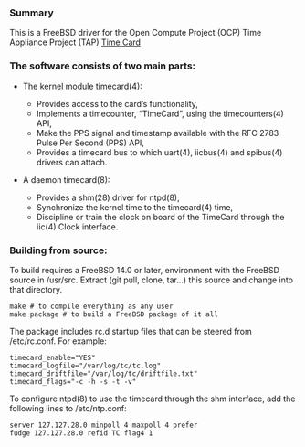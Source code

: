 ### Summary
This is a FreeBSD driver for the Open Compute Project (OCP) Time Appliance Project (TAP)
[Time Card](https://github.com/opencomputeproject/Time-Appliance-Project/tree/master/Time-Card)
 
### The software consists of two main parts:
- The kernel module timecard(4):
  - Provides access to the card’s functionality,
  - Implements a timecounter, “TimeCard”, using the timecounters(4) API,
  - Make the PPS signal and timestamp available with the RFC 2783 Pulse Per Second (PPS) API,
  - Provides a timecard bus to which uart(4), iicbus(4) and spibus(4) drivers can attach.

- A daemon timecard(8):
  - Provides a shm(28) driver for ntpd(8),
  - Synchronize the kernel time to the timecard(4) time,
  - Discipline or train the clock on board of the TimeCard through the iic(4) Clock interface.

### Building from source:
To build requires a FreeBSD 14.0 or later, environment with the FreeBSD source in /usr/src.
Extract (git pull, clone, tar…) this source and change into that directory.
```
make # to compile everything as any user
make package # to build a FreeBSD package of it all
```

The package includes rc.d startup files that can be steered from /etc/rc.conf. For example:
```
timecard_enable="YES"
timecard_logfile="/var/log/tc/tc.log"
timecard_driftfile="/var/log/tc/driftfile.txt"
timecard_flags="-c -h -s -t -v"
```
To configure ntpd(8) to use the timecard through the shm interface, add the following lines to /etc/ntp.conf:
```
server 127.127.28.0 minpoll 4 maxpoll 4 prefer
fudge 127.127.28.0 refid TC flag4 1
```
